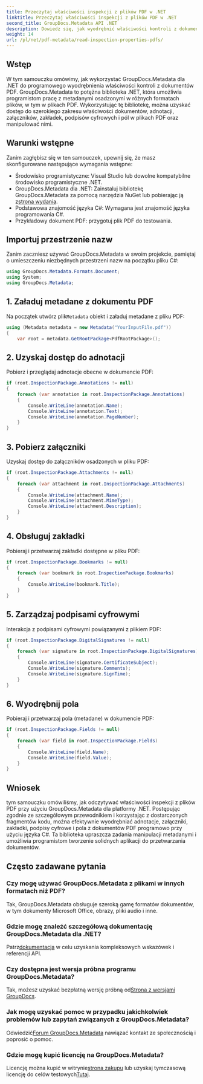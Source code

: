 ```yaml
---
title: Przeczytaj właściwości inspekcji z plików PDF w .NET
linktitle: Przeczytaj właściwości inspekcji z plików PDF w .NET
second_title: GroupDocs.Metadata API .NET
description: Dowiedz się, jak wyodrębnić właściwości kontroli z dokumentów PDF za pomocą GroupDocs.Metadata dla .NET. Przeglądaj adnotacje, załączniki i nie tylko.
weight: 14
url: /pl/net/pdf-metadata/read-inspection-properties-pdfs/
---
```

## Wstęp
W tym samouczku omówimy, jak wykorzystać GroupDocs.Metadata dla .NET do programowego wyodrębnienia właściwości kontroli z dokumentów PDF. GroupDocs.Metadata to potężna biblioteka .NET, która umożliwia programistom pracę z metadanymi osadzonymi w różnych formatach plików, w tym w plikach PDF. Wykorzystując tę bibliotekę, można uzyskać dostęp do szerokiego zakresu właściwości dokumentów, adnotacji, załączników, zakładek, podpisów cyfrowych i pól w plikach PDF oraz manipulować nimi.
## Warunki wstępne
Zanim zagłębisz się w ten samouczek, upewnij się, że masz skonfigurowane następujące wymagania wstępne:
- Środowisko programistyczne: Visual Studio lub dowolne kompatybilne środowisko programistyczne .NET.
-  GroupDocs.Metadata dla .NET: Zainstaluj bibliotekę GroupDocs.Metadata za pomocą narzędzia NuGet lub pobierając ją z[strona wydania](https://releases.groupdocs.com/metadata/net/).
- Podstawowa znajomość języka C#: Wymagana jest znajomość języka programowania C#.
- Przykładowy dokument PDF: przygotuj plik PDF do testowania.

## Importuj przestrzenie nazw
Zanim zaczniesz używać GroupDocs.Metadata w swoim projekcie, pamiętaj o umieszczeniu niezbędnych przestrzeni nazw na początku pliku C#:
```csharp
using GroupDocs.Metadata.Formats.Document;
using System;
using GroupDocs.Metadata;
```
## 1. Załaduj metadane z dokumentu PDF
 Na początek utwórz plik`Metadata` obiekt i załaduj metadane z pliku PDF:
```csharp
using (Metadata metadata = new Metadata("YourInputFile.pdf"))
{
    var root = metadata.GetRootPackage<PdfRootPackage>();
```
## 2. Uzyskaj dostęp do adnotacji
Pobierz i przeglądaj adnotacje obecne w dokumencie PDF:
```csharp
if (root.InspectionPackage.Annotations != null)
{
    foreach (var annotation in root.InspectionPackage.Annotations)
    {
        Console.WriteLine(annotation.Name);
        Console.WriteLine(annotation.Text);
        Console.WriteLine(annotation.PageNumber);
    }
}
```
## 3. Pobierz załączniki
Uzyskaj dostęp do załączników osadzonych w pliku PDF:
```csharp
if (root.InspectionPackage.Attachments != null)
{
    foreach (var attachment in root.InspectionPackage.Attachments)
    {
        Console.WriteLine(attachment.Name);
        Console.WriteLine(attachment.MimeType);
        Console.WriteLine(attachment.Description);
    }
}
```
## 4. Obsługuj zakładki
Pobieraj i przetwarzaj zakładki dostępne w pliku PDF:
```csharp
if (root.InspectionPackage.Bookmarks != null)
{
    foreach (var bookmark in root.InspectionPackage.Bookmarks)
    {
        Console.WriteLine(bookmark.Title);
    }
}
```
## 5. Zarządzaj podpisami cyfrowymi
Interakcja z podpisami cyfrowymi powiązanymi z plikiem PDF:
```csharp
if (root.InspectionPackage.DigitalSignatures != null)
{
    foreach (var signature in root.InspectionPackage.DigitalSignatures)
    {
        Console.WriteLine(signature.CertificateSubject);
        Console.WriteLine(signature.Comments);
        Console.WriteLine(signature.SignTime);
    }
}
```
## 6. Wyodrębnij pola
Pobieraj i przetwarzaj pola (metadane) w dokumencie PDF:
```csharp
if (root.InspectionPackage.Fields != null)
{
    foreach (var field in root.InspectionPackage.Fields)
    {
        Console.WriteLine(field.Name);
        Console.WriteLine(field.Value);
    }
}
```

## Wniosek
tym samouczku omówiliśmy, jak odczytywać właściwości inspekcji z plików PDF przy użyciu GroupDocs.Metadata dla platformy .NET. Postępując zgodnie ze szczegółowym przewodnikiem i korzystając z dostarczonych fragmentów kodu, można efektywnie wyodrębniać adnotacje, załączniki, zakładki, podpisy cyfrowe i pola z dokumentów PDF programowo przy użyciu języka C#. Ta biblioteka upraszcza zadania manipulacji metadanymi i umożliwia programistom tworzenie solidnych aplikacji do przetwarzania dokumentów.

## Często zadawane pytania
### Czy mogę używać GroupDocs.Metadata z plikami w innych formatach niż PDF?
Tak, GroupDocs.Metadata obsługuje szeroką gamę formatów dokumentów, w tym dokumenty Microsoft Office, obrazy, pliki audio i inne.
### Gdzie mogę znaleźć szczegółową dokumentację GroupDocs.Metadata dla .NET?
 Patrz[dokumentacja](https://tutorials.groupdocs.com/metadata/net/) w celu uzyskania kompleksowych wskazówek i referencji API.
### Czy dostępna jest wersja próbna programu GroupDocs.Metadata?
 Tak, możesz uzyskać bezpłatną wersję próbną od[Strona z wersjami GroupDocs](https://releases.groupdocs.com/).
### Jak mogę uzyskać pomoc w przypadku jakichkolwiek problemów lub zapytań związanych z GroupDocs.Metadata?
 Odwiedzić[Forum GroupDocs.Metadata](https://forum.groupdocs.com/c/metadata/14) nawiązać kontakt ze społecznością i poprosić o pomoc.
### Gdzie mogę kupić licencję na GroupDocs.Metadata?
Licencję można kupić w witrynie[strona zakupu](https://purchase.groupdocs.com/buy) lub uzyskaj tymczasową licencję do celów testowych[Tutaj](https://purchase.groupdocs.com/temporary-license/).